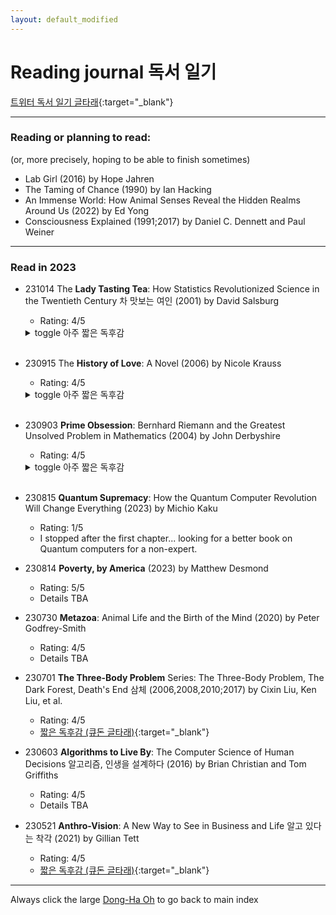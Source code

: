 ```yaml
---
layout: default_modified
---
```


# Reading journal 독서 일기

[트위터 독서 일기 글타래](https://twitter.com/inspirace/status/1657732994403016705){:target="_blank"}

___
### Reading or planning to read:
(or, more precisely, hoping to be able to finish sometimes)
- Lab Girl (2016) by Hope Jahren
- The Taming of Chance (1990) by Ian Hacking
- An Immense World: How Animal Senses Reveal the Hidden Realms Around Us (2022) by Ed Yong
- Consciousness Explained (1991;2017) by Daniel C. Dennett and Paul Weiner

___
### Read in 2023

- 231014 The **Lady Tasting Tea**: How Statistics Revolutionized Science in the Twentieth Century 차 맛보는 여인 (2001) by David Salsburg
  - Rating: 4/5
  <details markdown=1><summary markdown="span"> toggle 아주 짧은 독후감 </summary>
  - "통계학과 추천 도서" 라는 말이 맞을 듯 하다. 2008년 처음 샀을 때는 잘 읽히지 않았는데, 이후 연구/공부/일 하다가 통계 때문에 골치 썩어본 경험 때문인지 이번에는 즐겁게 읽었다.
  - 2008년에 이걸 다 읽고 새길 여력/능력이 되었다면, 이후 연구 생활 좀 더 세련되게, 또 주어진 방법론 따라가기보다 때때로 문제에 직접 대들려고 좀 더 발버둥칠 수 있지 않았을까 (아님 ㅎㅎ).
  - 확률/통계학 발전에 족적을 남긴 등장 인물들이 7, 80대 노년까지 왕성한 활동을 해서, 저자가 직접 만나본 경험과 인상을 적어놓은 부분이 자주 있다. 어떻게 하면 저렇게 나이들 수 있을까.
  - 마지막 챕터와 그 외 몇몇 챕터들은 몇 년 후 다시 읽어보고 싶다.  했던 이야기 반복 간혹 있고, 수학적인 디테일을 너무 철저히 배재한 점은 아쉽다.   
  </details><br>

- 230915 The **History of Love**: A Novel (2006) by Nicole Krauss
  - Rating: 4/5
  <details markdown=1><summary markdown="span"> toggle 아주 짧은 독후감 </summary>
  - 첫장 독거노인 두 명 살아가는 (?) 모습이 너무 강렬해서 읽기 시작했는데, 이후로는 그럭저럭... 
  - And yet, 트위터 둠스크롤링하며 시간 보내는 것보다 훨씬 즐거운 책 읽기였고, 마지막은 다시 강렬했다.   
  </details><br>

- 230903 **Prime Obsession**: Bernhard Riemann and the Greatest Unsolved Problem in Mathematics (2004) by John Derbyshire
  - Rating: 4/5
  <details markdown=1><summary markdown="span"> toggle 아주 짧은 독후감 </summary>
  - 아니 이게 여기서 왜 나와? 아 이게 이렇게 연결되네? 이런 반전과 즐거움이 가득한 책. [3Blue1Brown](https://www.youtube.com/results?search_query=zeta+3blue1brown){:target="_blank"} 등 다른 매체들 도움을 받아가며 나중에 한번 더 읽고 싶다. 특히 소수의 특성 연구에서 연산자 이론 operator theory 등을 거쳐 양자 역학으로 이어지는 (이어지나?) 설명이 조금 더 자세하게 있으면 매우 재미있을 듯.
  - 유일한 단점은 수학 공식, 변수, 함수 등이 킨들에서 매끄럽게 보이지 않는 점 - 종이책도 살까?
  - 저자가 이 책 출간 10년 쯤 후에 인종차별 발언을 해서 직장에서 잘렸고, 비슷한 느낌의 정치 책도 한 권 쓴 것을 발견하고 깜짝 놀랐다. 동명이인인 줄 알았는데... 책에서 저자 정치 성향은 그다지 드러나지 않는데, 간혹 수학자들의 삶과 역사를 다룰 때 왜 꼭 이 이야기를 하나 싶었던 부분들이 (나중에 생각해보니) 몇 군데 있다.   
  </details><br>
   
- 230815 **Quantum Supremacy**: How the Quantum Computer Revolution Will Change Everything (2023) by Michio Kaku
  - Rating: 1/5
  - I stopped after the first chapter... looking for a better book on Quantum computers for a non-expert.

- 230814 **Poverty, by America** (2023) by Matthew Desmond
  - Rating: 5/5
  - Details TBA

- 230730 **Metazoa**: Animal Life and the Birth of the Mind (2020) by Peter Godfrey-Smith
  - Rating: 4/5
  - Details TBA

- 230701 **The Three-Body Problem** Series: The Three-Body Problem, The Dark Forest, Death's End 삼체 (2006,2008,2010;2017) by Cixin Liu, Ken Liu, et al.
  - Rating: 4/5
  - [짧은 독후감 (큐돈 글타래)](https://qdon.space/@inspirace/110642611954209960){:target="_blank"} 

- 230603 **Algorithms to Live By**: The Computer Science of Human Decisions 알고리즘, 인생을 설계하다 (2016) by Brian Christian and Tom Griffiths
  - Rating: 4/5
  - Details TBA

- 230521 **Anthro-Vision**: A New Way to See in Business and Life 알고 있다는 착각 (2021) by Gillian Tett
  - Rating: 4/5
  - [짧은 독후감 (큐돈 글타래)](https://qdon.space/@inspirace/110406545430732771){:target="_blank"} 

___
Always click the large [Dong-Ha Oh](index.md) to go back to main index
